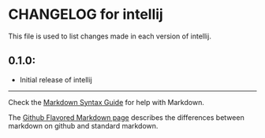 # CHANGELOG for intellij

This file is used to list changes made in each version of intellij.

## 0.1.0:

* Initial release of intellij

- - -
Check the [Markdown Syntax Guide](http://daringfireball.net/projects/markdown/syntax) for help with Markdown.

The [Github Flavored Markdown page](http://github.github.com/github-flavored-markdown/) describes the differences between markdown on github and standard markdown.
